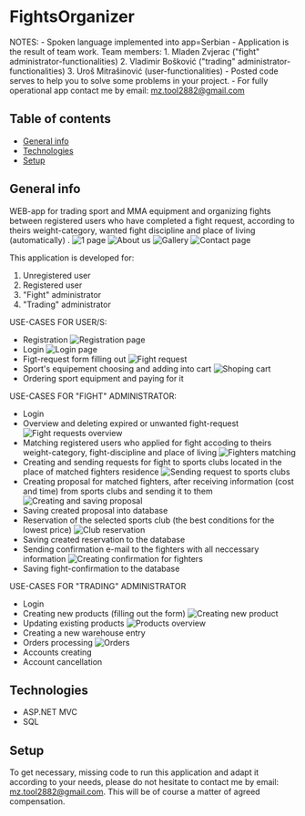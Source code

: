 # FightsOrganizer

NOTES: - Spoken language implemented into app=Serbian
       - Application is the result of team work. Team members:
        1. Mladen Zvjerac ("fight" administrator-functionalities)
        2. Vladimir Bošković ("trading" administrator-functionalities)
        3. Uroš Mitrašinović (user-functionalities)
      - Posted code serves to help you to solve some problems 
        in your project. 
      - For fully operational app contact me by email: mz.tool2882@gmail.com
      
## Table of contents
* [General info](#general-info)
* [Technologies](#technologies)
* [Setup](#setup)

## General info
WEB-app for trading sport and MMA equipment and organizing fights 
between registered users who have completed a fight request, according to theirs
weight-category, wanted fight discipline and place of living (automatically) .
![1  page](https://user-images.githubusercontent.com/68098543/87227598-71d01c00-c39c-11ea-87ba-bf9f3b9a30b1.JPG)
![About us](https://user-images.githubusercontent.com/68098543/87227925-333b6100-c39e-11ea-9396-37149518a9af.JPG)
![Gallery](https://user-images.githubusercontent.com/68098543/87227897-0f781b00-c39e-11ea-90b8-6d6931dcc351.JPG)
![Contact page](https://user-images.githubusercontent.com/68098543/87227915-2a4a8f80-c39e-11ea-91f0-fe43c29d63cc.JPG)


This application is developed for:
1. Unregistered user
2. Registered user 
3. "Fight" administrator 
4. "Trading" administrator

USE-CASES FOR USER/S:
- Registration ![Registration page](https://user-images.githubusercontent.com/68098543/87227546-1140df00-c39c-11ea-8225-1cb75b09229d.JPG)
- Login ![Login page](https://user-images.githubusercontent.com/68098543/87227663-e1460b80-c39c-11ea-9de4-9d37e9c15392.JPG)
- Figt-request form filling out ![Fight request](https://user-images.githubusercontent.com/68098543/87227906-1b63dd00-c39e-11ea-9a90-f08121d72d2c.JPG)
- Sport's equipement choosing and adding into cart ![Shoping cart](https://user-images.githubusercontent.com/68098543/87227889-02f3c280-c39e-11ea-9291-6bf42e94ba39.JPG)
- Ordering sport equipment and paying for it

USE-CASES FOR "FIGHT" ADMINISTRATOR:
- Login
- Overview and deleting expired or unwanted fight-request ![Fight requests overview](https://user-images.githubusercontent.com/68098543/87227902-16069280-c39e-11ea-9f17-448bffe3208a.JPG)
- Matching registered users who applied for fight accoding to theirs weight-category, fight-discipline and place of living ![Fighters matching](https://user-images.githubusercontent.com/68098543/87227898-12730b80-c39e-11ea-9196-ad9b8b2be3f7.JPG)
- Creating and sending requests for fight to sports clubs located in the place of matched fighters residence ![Sending request to sports clubs](https://user-images.githubusercontent.com/68098543/87227891-071fe000-c39e-11ea-8c61-e24049a02d24.JPG)
- Creating proposal for matched fighters, after receiving information (cost and time) from sports clubs and sending it to them  ![Creating and saving proposal](https://user-images.githubusercontent.com/68098543/87227911-26b70880-c39e-11ea-916d-ccbc28ff1e42.JPG)
- Saving created proposal into database
- Reservation of the selected sports club (the best conditions for the lowest price) ![Club reservation](https://user-images.githubusercontent.com/68098543/87227921-2e76ad00-c39e-11ea-9f5a-568fb56f8a16.JPG)
- Saving created reservation to the database
- Sending confirmation e-mail to the fighters with all neccessary information  ![Creating confirmation for fighters](https://user-images.githubusercontent.com/68098543/87227909-21f25480-c39e-11ea-9034-73f8b9d29f6f.JPG)
- Saving fight-confirmation to the database

USE-CASES FOR "TRADING" ADMINISTRATOR
- Login
- Creating new products (filling out the form) ![Creating new product](https://user-images.githubusercontent.com/68098543/87227907-1ef76400-c39e-11ea-8948-2e1d393736fe.JPG)
- Updating existing products ![Products overview](https://user-images.githubusercontent.com/68098543/87227892-0ab36700-c39e-11ea-82f4-aaed1ed339c4.JPG)
- Creating a new warehouse entry
- Orders processing ![Orders](https://user-images.githubusercontent.com/68098543/87227895-0c7d2a80-c39e-11ea-916f-0a996bd4ae3c.JPG)
- Accounts creating
- Account cancellation
	
## Technologies
* ASP.NET MVC
* SQL
	
## Setup
 To get necessary, missing code to run this application and adapt it according to your needs, please do not hesitate to contact me by email: mz.tool2882@gmail.com.
 This will be of course a matter of agreed compensation.




